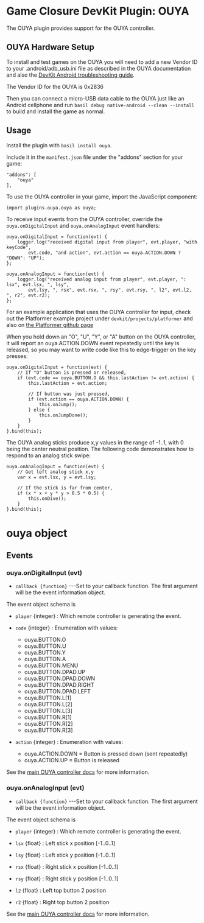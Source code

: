 # Game Closure DevKit Plugin: OUYA

The OUYA plugin provides support for the OUYA controller.

## OUYA Hardware Setup

To install and test games on the OUYA you will need to add a new Vendor ID to your .android/adb_usb.ini file as described in the OUYA documentation and also the [DevKit Android troubleshooting guide](http://docs.gameclosure.com/native/android-troubleshooting.html).

The Vendor ID for the OUYA is 0x2836

Then you can connect a micro-USB data cable to the OUYA just like an Android cellphone and run `basil debug native-android --clean --install` to build and install the game as normal.

## Usage

Install the plugin with `basil install ouya`.

Include it in the `manifest.json` file under the "addons" section for your game:

~~~
"addons": [
	"ouya"
],
~~~

To use the OUYA controller in your game, import the JavaScript component:

~~~
import plugins.ouya.ouya as ouya;
~~~

To receive input events from the OUYA controller, override the `ouya.onDigitalInput`
and `ouya.onAnalogInput` event handlers:

~~~
ouya.onDigitalInput = function(evt) {
	logger.log("received digital input from player", evt.player, "with keyCode",
		evt.code, "and action", evt.action == ouya.ACTION.DOWN ? "DOWN": "UP");
};

ouya.onAnalogInput = function(evt) {
	logger.log("received analog input from player", evt.player, ": lsx", evt.lsx, ", lsy",
		evt.lsy, ", rsx", evt.rsx, ", rsy", evt.rsy, ", l2", evt.l2, ", r2", evt.r2);
};
~~~

For an example application that uses the OUYA controller for input, check out the
Platformer example project under `devkit/projects/platformer` and also on
[the Platformer github page](http://github.com/gameclosure/platformer)

When you hold down an "O", "U", "Y", or "A" button on the OUYA controller, it will
report an ouya.ACTION.DOWN event repeatedly until the key is released, so you may
want to write code like this to edge-trigger on the key presses:

~~~
ouya.onDigitalInput = function(evt) {
	// If "O" button is pressed or released,
	if (evt.code == ouya.BUTTON.O && this.lastAction != evt.action) {
		this.lastAction = evt.action;

		// If button was just pressed,
		if (evt.action == ouya.ACTION.DOWN) {
			this.onJump();
		} else {
			this.onJumpDone();
		}
	}
}.bind(this);
~~~

The OUYA analog sticks produce x,y values in the range of -1..1, with 0 being
the center neutral position.  The following code demonstrates how to respond to
an analog stick swipe:

~~~
ouya.onAnalogInput = function(evt) {
	// Get left analog stick x,y
	var x = evt.lsx, y = evt.lsy;

	// If the stick is far from center,
	if (x * x + y * y > 0.5 * 0.5) {
		this.onDive();
	}
}.bind(this);
~~~

# ouya object

## Events

### ouya.onDigitalInput (evt)

+ `callback {function}` ---Set to your callback function.
			The first argument will be the event information object.

The event object schema is

+ `player` {integer} : Which remote controller is generating the event.

+ `code` {integer} : Enumeration with values:

	+ ouya.BUTTON.O
	+ ouya.BUTTON.U
	+ ouya.BUTTON.Y
	+ ouya.BUTTON.A
	+ ouya.BUTTON.MENU
	+ ouya.BUTTON.DPAD.UP
	+ ouya.BUTTON.DPAD.DOWN
	+ ouya.BUTTON.DPAD.RIGHT
	+ ouya.BUTTON.DPAD.LEFT
	+ ouya.BUTTON.L[1]
	+ ouya.BUTTON.L[2]
	+ ouya.BUTTON.L[3]
	+ ouya.BUTTON.R[1]
	+ ouya.BUTTON.R[2]
	+ ouya.BUTTON.R[3]

+ `action` {integer} : Enumeration with values:

	+ ouya.ACTION.DOWN = Button is pressed down (sent repeatedly)
	+ ouya.ACTION.UP = Button is released

See the [main OUYA controller docs](https://devs.ouya.tv/developers/docs/controllers) for more information.

### ouya.onAnalogInput (evt)

+ `callback {function}` ---Set to your callback function.
			The first argument will be the event information object.

The event object schema is

+ `player` {integer} : Which remote controller is generating the event.

+ `lsx` {float} : Left stick x position [-1..0..1]
+ `lsy` {float} : Left stick y position [-1..0..1]

+ `rsx` {float} : Right stick x position [-1..0..1]
+ `rsy` {float} : Right stick y position [-1..0..1]

+ `l2` {float} : Left top button 2 position
+ `r2` {float} : Right top button 2 position

See the [main OUYA controller docs](https://devs.ouya.tv/developers/docs/controllers) for more information.

